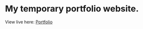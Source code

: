 # My temporary portfolio website.

View live here: [Portfolio]

[Portfolio]: https://nwoye-ezekiel-portfolio.netlify.app/
